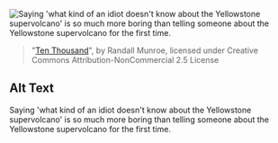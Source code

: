 ![Saying 'what kind of an idiot doesn't know about the Yellowstone supervolcano' is so much more boring than telling someone about the Yellowstone supervolcano for the first time.](https://imgs.xkcd.com/comics/ten_thousand.png)
> "[Ten Thousand](https://xkcd.com/1053/)", by Randall Munroe, licensed under Creative Commons Attribution-NonCommercial 2.5 License

## Alt Text
Saying 'what kind of an idiot doesn't know about the Yellowstone supervolcano' is so much more boring than telling someone about the Yellowstone supervolcano for the first time.
